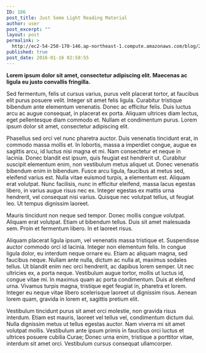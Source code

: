 ```yaml
---
ID: 186
post_title: Just Some Light Reading Material
author: user
post_excerpt: ""
layout: post
permalink: >
  http://ec2-54-250-170-146.ap-northeast-1.compute.amazonaws.com/blog/2016/01/16/just-some-light-reading-material/
published: true
post_date: 2016-01-16 02:58:55
---
```

<strong>Lorem ipsum dolor sit amet, consectetur adipiscing elit. Maecenas ac ligula eu justo convallis fringilla.</strong>

Sed fermentum, felis ut cursus varius, purus velit placerat tortor, at faucibus elit purus posuere velit. Integer sit amet felis ligula. Curabitur tristique bibendum ante elementum venenatis. Donec ac efficitur felis. Duis luctus arcu ac augue consequat, in placerat ex porta. Aliquam ultrices diam lectus, eget pellentesque diam commodo et. Nullam et condimentum purus. Lorem ipsum dolor sit amet, consectetur adipiscing elit.

Phasellus sed orci vel nunc pharetra auctor. Duis venenatis tincidunt erat, in commodo massa mollis et. In lobortis, massa a imperdiet congue, augue ex sagittis arcu, id luctus nisi magna et mi. Nam consectetur et neque in lacinia. Donec blandit est ipsum, quis feugiat est hendrerit ut. Curabitur suscipit elementum enim, non vestibulum metus aliquet ut. Donec venenatis bibendum enim in bibendum. Fusce arcu ligula, faucibus at metus sed, eleifend varius est. Nulla vitae euismod turpis, a elementum est. Aliquam erat volutpat. Nunc facilisis, nunc in efficitur eleifend, massa lacus egestas libero, in varius augue risus nec ex. Integer egestas ex mattis urna hendrerit, vel consequat nisi varius. Quisque nec volutpat tellus, ut feugiat leo. Ut tempus dignissim laoreet.

Mauris tincidunt non neque sed tempor. Donec mollis congue volutpat. Aliquam erat volutpat. Etiam ut bibendum tellus. Duis sit amet malesuada sem. Proin et fermentum libero. In et laoreet risus.

Aliquam placerat ligula ipsum, vel venenatis massa tristique et. Suspendisse auctor commodo orci id lacinia. Integer non elementum felis. In congue ligula dolor, eu interdum neque ornare eu. Etiam ac aliquam magna, sed faucibus neque. Nullam ante nulla, dictum ac nulla at, maximus sodales tellus. Ut blandit enim nec orci hendrerit, ac dapibus lorem semper. Ut nec ultricies ex, a porta neque. Vestibulum augue tortor, mollis ut luctus id, congue vitae mi. In maximus quam ac porta condimentum. Duis at eleifend urna. Vivamus turpis magna, tristique eget feugiat in, pharetra et lorem. Integer eu neque vitae libero scelerisque laoreet ut dignissim risus. Aenean lorem quam, gravida in lorem et, sagittis pretium elit.

Vestibulum tincidunt purus sit amet orci molestie, non gravida risus interdum. Etiam est mauris, laoreet vel tellus vel, condimentum dictum dui. Nulla dignissim metus ut tellus egestas auctor. Nam viverra mi sit amet volutpat mollis. Vestibulum ante ipsum primis in faucibus orci luctus et ultrices posuere cubilia Curae; Donec urna enim, tristique a porttitor vitae, interdum sit amet orci. Vestibulum cursus consequat ullamcorper.